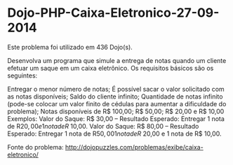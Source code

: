 Dojo-PHP-Caixa-Eletronico-27-09-2014
==========================================

Este problema foi utilizado em 436 Dojo(s).

Desenvolva um programa que simule a entrega de notas quando um cliente efetuar um saque em um caixa eletrônico. Os requisitos básicos são os seguintes:

Entregar o menor número de notas;
    É possível sacar o valor solicitado com as notas disponíveis;
    Saldo do cliente infinito;
    Quantidade de notas infinito (pode-se colocar um valor finito de cédulas para aumentar a dificuldade do problema);
    Notas disponíveis de R$ 100,00; R$ 50,00; R$ 20,00 e R$ 10,00
    Exemplos:
        Valor do Saque: R$ 30,00 – Resultado Esperado: Entregar 1 nota de R$20,00 e 1 nota de R$ 10,00.
        Valor do Saque: R$ 80,00 – Resultado Esperado: Entregar 1 nota de R$50,00 1 nota de R$ 20,00 e 1 nota de R$ 10,00.

Fonte do problema: http://dojopuzzles.com/problemas/exibe/caixa-eletronico/